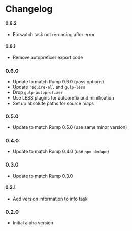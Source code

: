 # Changelog

#### 0.6.2
- Fix watch task not rerunning after error

#### 0.6.1
- Remove autoprefixer export code

### 0.6.0
- Update to match Rump 0.6.0 (pass options)
- Update `require-all` and `gulp-less`
- Drop `gulp-autoprefixer`
- Use LESS plugins for autoprefix and minification
- Set up absolute paths for source maps

### 0.5.0
- Update to match Rump 0.5.0 (use same minor version)

### 0.4.0
- Update to match Rump 0.4.0 (use `npm dedupe`)

### 0.3.0
- Update to match Rump 0.3.0

#### 0.2.1
- Add version information to info task

### 0.2.0
- Initial alpha version
